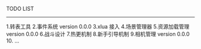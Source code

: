 TODO LIST

----------------------
1.转表工具
2.事件系统  version 0.0.0
3.xlua 接入
4.场景管理器
5.资源加载管理 version 0.0.0
6.战斗设计
7.热更机制
8.新手引导机制
9.相机管理  version 0.0.0
10.
...